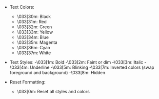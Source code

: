- Text Colors:

  - \033[30m: Black
  - \033[31m: Red
  - \033[32m: Green
  - \033[33m: Yellow
  - \033[34m: Blue
  - \033[35m: Magenta
  - \033[36m: Cyan
  - \033[37m: White

- Text Styles:
  -\033[1m: Bold
  -\033[2m: Faint or dim
  -\033[3m: Italic
  -\033[4m: Underline
  -\033[5m: Blinking
  -\033[7m: Inverted colors (swap foreground and background)
  -\033[8m: Hidden

- Reset Formatting:
  - \033[0m: Reset all styles and colors
